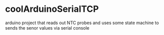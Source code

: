 # coolArduinoSerialTCP
arduino project that reads out NTC probes and uses some state machine to sends the senor values via serial console
